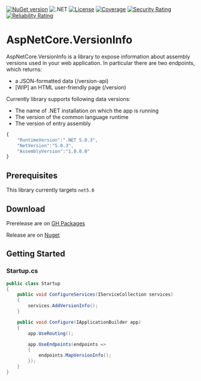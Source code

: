 [![NuGet version](https://img.shields.io/nuget/v/AspNetCore.VersionInfo?color=yellowgreen)](http://www.nuget.org/packages/AspNetCore.VersionInfo) ![.NET](https://github.com/salem84/AspNetCore.VersionInfo/workflows/.NET/badge.svg) [![License](https://img.shields.io/badge/License-Apache%202.0-red.svg)](https://github.com/salem84/AspNetCore.VersionInfo/blob/master/LICENSE) [![Coverage](https://sonarcloud.io/api/project_badges/measure?project=salem84_AspNetCore.VersionInfo&metric=coverage)](https://sonarcloud.io/dashboard?id=salem84_AspNetCore.VersionInfo)
[![Security Rating](https://sonarcloud.io/api/project_badges/measure?project=salem84_AspNetCore.VersionInfo&metric=security_rating)](https://sonarcloud.io/dashboard?id=salem84_AspNetCore.VersionInfo)
[![Reliability Rating](https://sonarcloud.io/api/project_badges/measure?project=salem84_AspNetCore.VersionInfo&metric=reliability_rating)](https://sonarcloud.io/dashboard?id=salem84_AspNetCore.VersionInfo)

# AspNetCore.VersionInfo

AspNetCore.VersionInfo is a library to expose information about assembly versions used in your web application. 
In particular there are two endpoints, which returns:
* a JSON-formatted data (/version-api)
* [WIP] an HTML user-friendly page (/version)

Currently library supports following data versions:
* The name of .NET installation on which the app is running
* The version of the common language runtime
* The version of entry assembly

```js
{
    "RuntimeVersion":".NET 5.0.3",
    "NetVersion":"5.0.3",
    "AssemblyVersion":"1.0.0.0"
}
```

## Prerequisites
This library currently targets `net5.0`

## Download

Prerelease are on [GH Packages](https://github.com/salem84?tab=packages&repo_name=AspNetCore.VersionInfo)

Release are on [Nuget](http://www.nuget.org/packages/AspNetCore.VersionInfo)

## Getting Started

### Startup.cs
```csharp
public class Startup
{
    public void ConfigureServices(IServiceCollection services)
    {
        services.AddVersionInfo();
    }

    public void Configure(IApplicationBuilder app)
    {
        app.UseRouting();

        app.UseEndpoints(endpoints =>
        {
            endpoints.MapVersionInfo();
        });
    }
}
```


